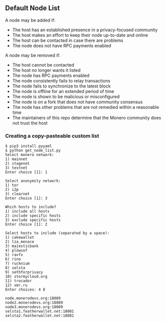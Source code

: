 ## Default Node List

A node may be added if:
- The host has an established presence in a privacy-focused community
- The host makes an effort to keep their node up-to-date and online
- The host can be contacted in case there are problems
- The node does not have RPC payments enabled

A node may be removed if:
- The host cannot be contacted
- The host no longer wants it listed
- The node has RPC payments enabled
- The node consistently fails to relay transactions
- The node fails to synchronize to the latest block
- The node is offline for an extended period of time
- The node is shown to be malicious or misconfigured
- The node is on a fork that does not have community consensus
- The node has other problems that are not remedied within a reasonable time
- The maintainers of this repo determine that the Monero community does not trust the host

### Creating a copy-pasteable custom list

```shell
$ pip3 install pyyaml
$ python get_node_list.py
Select monero network:
1) mainnet
2) stagenet
3) testnet
Enter choice [1]: 1

Select anonymity network:
1) tor
2) i2p
3) clearnet
Enter choice [1]: 3

Which hosts to include?
1) include all hosts
2) include specific hosts
3) exclude specific hosts
Enter choice [1]: 2

Select hosts to include (separated by a space):
1) cakewallet
2) lza_menace
3) majesticbank
4) plowsof
5) ravfx
6) rino
7) rucknium
8) selsta
9) sethforprivacy
10) stormycloud.org
11) trocador
12) xmr.ru
Enter choices: 4 8

node.monerodevs.org:18089
node2.monerodevs.org:18089
node3.monerodevs.org:18089
selsta1.featherwallet.net:18081
selsta2.featherwallet.net:18081
```
